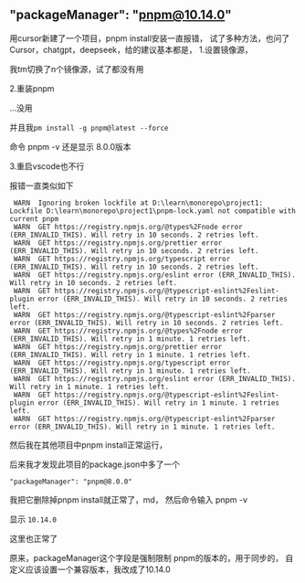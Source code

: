 
## "packageManager": "pnpm@10.14.0"

用cursor新建了一个项目，pnpm install安装一直报错，
试了多种方法，也问了Cursor，chatgpt，deepseek，给的建议基本都是，
1.设置镜像源，

我tm切换了n个镜像源，试了都没有用

2.重装pnpm

...没用

并且我`pm install -g pnpm@latest --force`

命令 pnpm -v 还是显示 8.0.0版本


3.重启vscode也不行

报错一直类似如下

```
 WARN  Ignoring broken lockfile at D:\learn\monorepo\project1: Lockfile D:\learn\monorepo\project1\pnpm-lock.yaml not compatible with current pnpm
 WARN  GET https://registry.npmjs.org/@types%2Fnode error (ERR_INVALID_THIS). Will retry in 10 seconds. 2 retries left.
 WARN  GET https://registry.npmjs.org/prettier error (ERR_INVALID_THIS). Will retry in 10 seconds. 2 retries left.
 WARN  GET https://registry.npmjs.org/typescript error (ERR_INVALID_THIS). Will retry in 10 seconds. 2 retries left.
 WARN  GET https://registry.npmjs.org/eslint error (ERR_INVALID_THIS). Will retry in 10 seconds. 2 retries left.
 WARN  GET https://registry.npmjs.org/@typescript-eslint%2Feslint-plugin error (ERR_INVALID_THIS). Will retry in 10 seconds. 2 retries left.
 WARN  GET https://registry.npmjs.org/@typescript-eslint%2Fparser error (ERR_INVALID_THIS). Will retry in 10 seconds. 2 retries left.
 WARN  GET https://registry.npmjs.org/@types%2Fnode error (ERR_INVALID_THIS). Will retry in 1 minute. 1 retries left.
 WARN  GET https://registry.npmjs.org/prettier error (ERR_INVALID_THIS). Will retry in 1 minute. 1 retries left.
 WARN  GET https://registry.npmjs.org/typescript error (ERR_INVALID_THIS). Will retry in 1 minute. 1 retries left.
 WARN  GET https://registry.npmjs.org/eslint error (ERR_INVALID_THIS). Will retry in 1 minute. 1 retries left.
 WARN  GET https://registry.npmjs.org/@typescript-eslint%2Feslint-plugin error (ERR_INVALID_THIS). Will retry in 1 minute. 1 retries left.
 WARN  GET https://registry.npmjs.org/@typescript-eslint%2Fparser error (ERR_INVALID_THIS). Will retry in 1 minute. 1 retries left.
```

然后我在其他项目中pnpm install正常运行，

后来我才发现此项目的package.json中多了一个

```
"packageManager": "pnpm@8.0.0"
```

我把它删除掉pnpm install就正常了，md，
然后命令输入 pnpm -v

显示 `10.14.0`

这里也正常了

原来，packageManager这个字段是强制限制 pnpm的版本的，用于同步的，
自定义应该设置一个兼容版本，我改成了10.14.0
